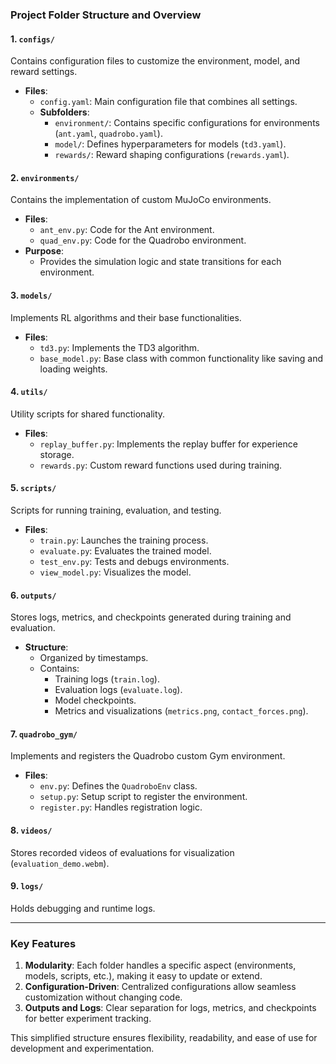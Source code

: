 ### **Project Folder Structure and Overview**

#### **1. `configs/`**
Contains configuration files to customize the environment, model, and reward settings.

- **Files**:
  - `config.yaml`: Main configuration file that combines all settings.
  - **Subfolders**:
    - `environment/`: Contains specific configurations for environments (`ant.yaml`, `quadrobo.yaml`).
    - `model/`: Defines hyperparameters for models (`td3.yaml`).
    - `rewards/`: Reward shaping configurations (`rewards.yaml`).

#### **2. `environments/`**
Contains the implementation of custom MuJoCo environments.

- **Files**:
  - `ant_env.py`: Code for the Ant environment.
  - `quad_env.py`: Code for the Quadrobo environment.
- **Purpose**:
  - Provides the simulation logic and state transitions for each environment.

#### **3. `models/`**
Implements RL algorithms and their base functionalities.

- **Files**:
  - `td3.py`: Implements the TD3 algorithm.
  - `base_model.py`: Base class with common functionality like saving and loading weights.

#### **4. `utils/`**
Utility scripts for shared functionality.

- **Files**:
  - `replay_buffer.py`: Implements the replay buffer for experience storage.
  - `rewards.py`: Custom reward functions used during training.

#### **5. `scripts/`**
Scripts for running training, evaluation, and testing.

- **Files**:
  - `train.py`: Launches the training process.
  - `evaluate.py`: Evaluates the trained model.
  - `test_env.py`: Tests and debugs environments.
  - `view_model.py`: Visualizes the model.

#### **6. `outputs/`**
Stores logs, metrics, and checkpoints generated during training and evaluation.

- **Structure**:
  - Organized by timestamps.
  - Contains:
    - Training logs (`train.log`).
    - Evaluation logs (`evaluate.log`).
    - Model checkpoints.
    - Metrics and visualizations (`metrics.png`, `contact_forces.png`).

#### **7. `quadrobo_gym/`**
Implements and registers the Quadrobo custom Gym environment.

- **Files**:
  - `env.py`: Defines the `QuadroboEnv` class.
  - `setup.py`: Setup script to register the environment.
  - `register.py`: Handles registration logic.

#### **8. `videos/`**
Stores recorded videos of evaluations for visualization (`evaluation_demo.webm`).

#### **9. `logs/`**
Holds debugging and runtime logs.

---

### **Key Features**
1. **Modularity**: Each folder handles a specific aspect (environments, models, scripts, etc.), making it easy to update or extend.
2. **Configuration-Driven**: Centralized configurations allow seamless customization without changing code.
3. **Outputs and Logs**: Clear separation for logs, metrics, and checkpoints for better experiment tracking.

This simplified structure ensures flexibility, readability, and ease of use for development and experimentation.